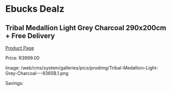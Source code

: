 
# Ebucks Dealz
## Tribal Medallion Light Grey Charcoal 290x200cm + Free Delivery
[Product Page](https://www.ebucks.com/web/shop/productSelected.do?prodId=1210413492&catId=1209942745)

Price: R3999.00

Image: /web/cms/system/galleries/pics/prodimg/Tribal-Medallion-Light-Grey-Charcoal---9365B.1.png

Savings: 


	